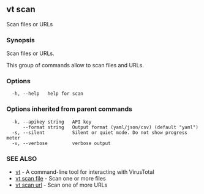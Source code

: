 ## vt scan

Scan files or URLs

### Synopsis

Scan files or URLs.

This group of commands allow to scan files and URLs.

### Options

```
  -h, --help   help for scan
```

### Options inherited from parent commands

```
  -k, --apikey string   API key
      --format string   Output format (yaml/json/csv) (default "yaml")
  -s, --silent          Silent or quiet mode. Do not show progress meter
  -v, --verbose         verbose output
```

### SEE ALSO

* [vt](vt.md)	 - A command-line tool for interacting with VirusTotal
* [vt scan file](vt_scan_file.md)	 - Scan one or more files
* [vt scan url](vt_scan_url.md)	 - Scan one of more URLs

